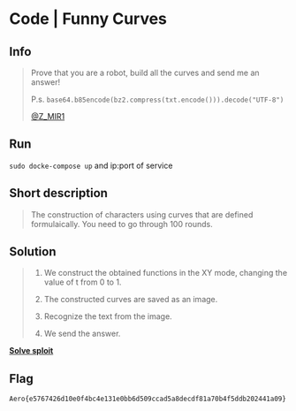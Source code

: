 # Code | Funny Curves

## Info

> Prove that you are a robot, build all the curves and send me an answer!
>
> P.s. `base64.b85encode(bz2.compress(txt.encode())).decode("UTF-8")`
>
>[@Z_MIR1]("https://t.me/Z_MIR1")

## Run

`sudo docke-compose up` and ip:port of service

## Short description

> The construction of characters using curves that are defined formulaically. You need to go through 100 rounds.

## Solution

> 1. We construct the obtained functions in the XY mode, changing the value of t from 0 to 1.
>
> 2. The constructed curves are saved as an image.
>
> 3. Recognize the text from the image.
>
> 4. We send the answer.

**[Solve sploit](solve/)**

## Flag

`Aero{e5767426d10e0f4bc4e131e0bb6d509ccad5a8decdf81a70b4f5ddb202441a09}`
